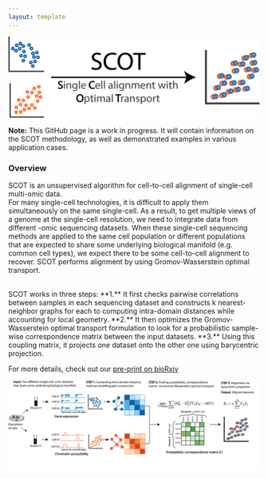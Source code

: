 ```yaml
---
layout: template
---
```


![](assets/SCOT_logo.png)

**Note:** This GitHub page is a work in progress. It will contain information on the SCOT methodology, as well as demonstrated examples in various application cases.  

### Overview
SCOT is an unsupervised algorithm for cell-to-cell alignment of single-cell multi-omic data. <br>
For many single-cell technologies, it is difficult to apply them simultaneously on the same single-cell. As a result, to get multiple views of a genome at the single-cell resolution, we need to integrate data from different -omic sequencing datasets. When these single-cell sequencing methods are applied to the same cell population or different populations that are expected to share some underlying biological manifold (e.g. common cell types), we expect there to be some cell-to-cell alignment to recover. SCOT performs alignment by using Gromov-Wasserstein optimal transport.  

<br> 
SCOT works in three steps:  
**1.** It first checks pairwise correlations between samples in each sequencing dataset and constructs k nearest-neighbor graphs for each to computing intra-domain distances while accounting for local geometry.  
**2.** It then optimizes the Gromov-Wasserstein optimal transport formulation to look for a probabilistic sample-wise correspondence matrix between the input datasets.  
**3.** Using this coupling matrix, it projects one dataset onto the other one using barycentric projection.  

For more details, check out our [pre-print on bioRxiv](https://www.biorxiv.org/content/10.1101/2020.04.28.066787v2.full)

![](assets/method_overview.png)


